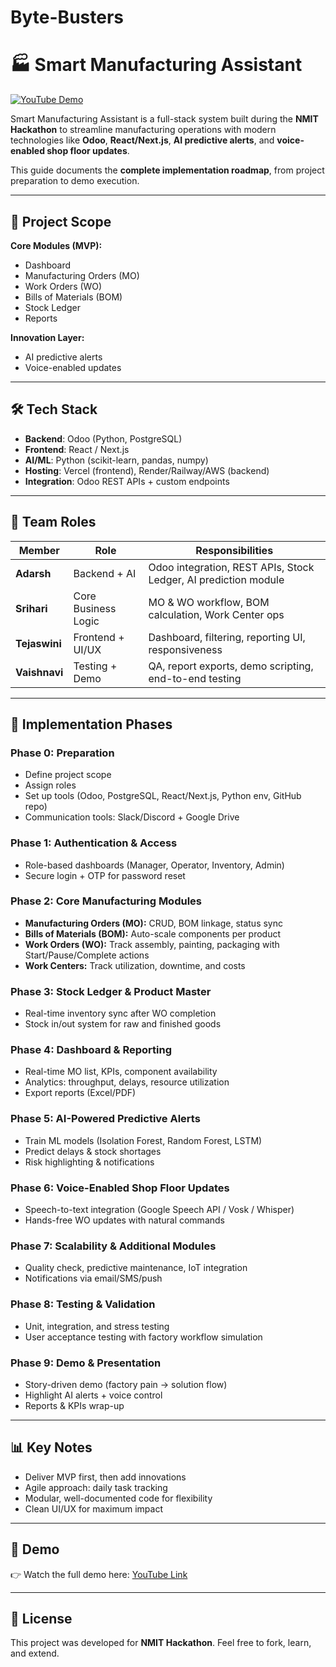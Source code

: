 # Byte-Busters

# 🏭 Smart Manufacturing Assistant

[![YouTube Demo](https://img.shields.io/badge/Demo-YouTube-red?logo=youtube)](https://youtu.be/WmHZmkz3LI4)

Smart Manufacturing Assistant is a full-stack system built during the **NMIT Hackathon** to streamline manufacturing operations with modern technologies like **Odoo**, **React/Next.js**, **AI predictive alerts**, and **voice-enabled shop floor updates**.  

This guide documents the **complete implementation roadmap**, from project preparation to demo execution.  

---

## 🚀 Project Scope

**Core Modules (MVP):**
- Dashboard  
- Manufacturing Orders (MO)  
- Work Orders (WO)  
- Bills of Materials (BOM)  
- Stock Ledger  
- Reports  

**Innovation Layer:**
- AI predictive alerts  
- Voice-enabled updates  

---

## 🛠️ Tech Stack

- **Backend**: Odoo (Python, PostgreSQL)  
- **Frontend**: React / Next.js  
- **AI/ML**: Python (scikit-learn, pandas, numpy)  
- **Hosting**: Vercel (frontend), Render/Railway/AWS (backend)  
- **Integration**: Odoo REST APIs + custom endpoints  

---

## 👥 Team Roles

| Member     | Role                 | Responsibilities |
|------------|----------------------|------------------|
| **Adarsh** | Backend + AI         | Odoo integration, REST APIs, Stock Ledger, AI prediction module |
| **Srihari**| Core Business Logic  | MO & WO workflow, BOM calculation, Work Center ops |
| **Tejaswini** | Frontend + UI/UX | Dashboard, filtering, reporting UI, responsiveness |
| **Vaishnavi** | Testing + Demo    | QA, report exports, demo scripting, end-to-end testing |

---

## 📑 Implementation Phases

### Phase 0: Preparation
- Define project scope  
- Assign roles  
- Set up tools (Odoo, PostgreSQL, React/Next.js, Python env, GitHub repo)  
- Communication tools: Slack/Discord + Google Drive  

### Phase 1: Authentication & Access
- Role-based dashboards (Manager, Operator, Inventory, Admin)  
- Secure login + OTP for password reset  

### Phase 2: Core Manufacturing Modules
- **Manufacturing Orders (MO):** CRUD, BOM linkage, status sync  
- **Bills of Materials (BOM):** Auto-scale components per product  
- **Work Orders (WO):** Track assembly, painting, packaging with Start/Pause/Complete actions  
- **Work Centers:** Track utilization, downtime, and costs  

### Phase 3: Stock Ledger & Product Master
- Real-time inventory sync after WO completion  
- Stock in/out system for raw and finished goods  

### Phase 4: Dashboard & Reporting
- Real-time MO list, KPIs, component availability  
- Analytics: throughput, delays, resource utilization  
- Export reports (Excel/PDF)  

### Phase 5: AI-Powered Predictive Alerts
- Train ML models (Isolation Forest, Random Forest, LSTM)  
- Predict delays & stock shortages  
- Risk highlighting & notifications  

### Phase 6: Voice-Enabled Shop Floor Updates
- Speech-to-text integration (Google Speech API / Vosk / Whisper)  
- Hands-free WO updates with natural commands  

### Phase 7: Scalability & Additional Modules
- Quality check, predictive maintenance, IoT integration  
- Notifications via email/SMS/push  

### Phase 8: Testing & Validation
- Unit, integration, and stress testing  
- User acceptance testing with factory workflow simulation  

### Phase 9: Demo & Presentation
- Story-driven demo (factory pain → solution flow)  
- Highlight AI alerts + voice control  
- Reports & KPIs wrap-up  

---

## 📊 Key Notes
- Deliver MVP first, then add innovations  
- Agile approach: daily task tracking  
- Modular, well-documented code for flexibility  
- Clean UI/UX for maximum impact  

---

## 🎥 Demo
👉 Watch the full demo here: [YouTube Link](https://youtu.be/WmHZmkz3LI4)

---

## 📌 License
This project was developed for **NMIT Hackathon**. Feel free to fork, learn, and extend.  
